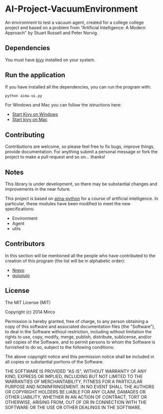 AI-Project-VacuumEnvironment
============================

An environment to test a vacuum agent, created for a college college project and based on a problem from "Artificial Intelligence: A Modern Approach" by Stuart Russell and Peter Norvig.

## Dependencies

You must have [kivy](http://kivy.org/#home) installed on your system.

## Run the application

If you have installed all the dependencies, you can run the program with:
```bash
python aima-ui.py
```
For Windows and Mac you can follow the istructions here:

* [Start Kivy on Windows](http://kivy.org/docs/installation/installation-windows.html#start-a-kivy-application)
* [Start kivy on Mac](http://kivy.org/docs/installation/installation-macosx.html#start-any-kivy-application)

## Contributing

Contributions are welcome, so please feel free to fix bugs, improve things, provide documentation. 
For anything submit a personal message or fork the project to make a pull request and so on... thanks!

## Notes

This library is under development, so there may be substantial changes and improvements in the near future.

This project is based on [aima-python](https://code.google.com/p/aima-python/) for a course of artificial intelligence. In particular, these modules have been modified to meet the new specifications:

* Environment
* Agent
* utils

## Contributors

In this section will be mentioned all the people who have contributed to the creation of this program (the list will be in alphabetic order):

* [Nrevo](https://github.com/Nrevo)  
* [quiuquio](https://github.com/quiuquio)



## License

The MIT License (MIT)

Copyright (c) 2014 Mirco

Permission is hereby granted, free of charge, to any person obtaining a copy
of this software and associated documentation files (the "Software"), to deal
in the Software without restriction, including without limitation the rights
to use, copy, modify, merge, publish, distribute, sublicense, and/or sell
copies of the Software, and to permit persons to whom the Software is
furnished to do so, subject to the following conditions:

The above copyright notice and this permission notice shall be included in all
copies or substantial portions of the Software.

THE SOFTWARE IS PROVIDED "AS IS", WITHOUT WARRANTY OF ANY KIND, EXPRESS OR
IMPLIED, INCLUDING BUT NOT LIMITED TO THE WARRANTIES OF MERCHANTABILITY,
FITNESS FOR A PARTICULAR PURPOSE AND NONINFRINGEMENT. IN NO EVENT SHALL THE
AUTHORS OR COPYRIGHT HOLDERS BE LIABLE FOR ANY CLAIM, DAMAGES OR OTHER
LIABILITY, WHETHER IN AN ACTION OF CONTRACT, TORT OR OTHERWISE, ARISING FROM,
OUT OF OR IN CONNECTION WITH THE SOFTWARE OR THE USE OR OTHER DEALINGS IN THE
SOFTWARE.

